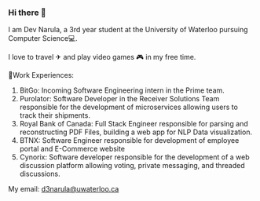 ### Hi there 👋
I am Dev Narula, a 3rd year student at the University of Waterloo pursuing Computer Science💻. 

I love to travel ✈ and play video games 🎮 in my free time.

📝Work Experiences:
1. BitGo: Incoming Software Engineering intern in the Prime team.
2. Purolator: Software Developer in the Receiver Solutions Team responsible for the development of microservices allowing users to track their shipments.
3. Royal Bank of Canada: Full Stack Engineer responsible for parsing and reconstructing PDF Files, building a web app for NLP Data visualization.
4. BTNX: Software Engineer responsible for development of employee portal and E-Commerce website
5. Cynorix: Software developer responsible for the development of a web discussion platform allowing voting, private messaging, and threaded discussions.

My email: d3narula@uwaterloo.ca
<!--
**devnarula/devnarula** is a ✨ _special_ ✨ repository because its `README.md` (this file) appears on your GitHub profile.

Here are some ideas to get you started:

- 🔭 I’m currently working on ...
- 🌱 I’m currently learning ...
- 👯 I’m looking to collaborate on ...
- 🤔 I’m looking for help with ...
- 💬 Ask me about ...
- 📫 How to reach me: ...
- 😄 Pronouns: ...
- ⚡ Fun fact: ...
-->
